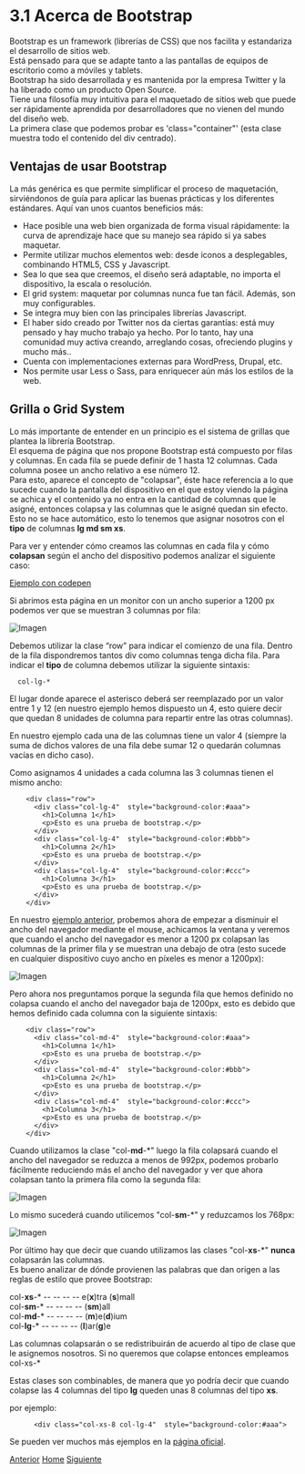 # 3.1 Acerca de Bootstrap

Bootstrap es un framework (librerías de CSS) que nos facilita y estandariza el desarrollo de sitios web.<br />
Está pensado para que se adapte tanto a las pantallas de equipos de escritorio como a móviles y tablets.<br />
Bootstrap ha sido desarrollada y es mantenida por la empresa Twitter y la ha liberado como un producto Open Source.<br />
Tiene una filosofía muy intuitiva para el maquetado de sitios web que puede ser rápidamente aprendida por desarrolladores que no vienen del mundo del diseño web.<br />
La primera clase que podemos probar es 'class="container"' (esta clase muestra todo el contenido del div centrado).<br />

## Ventajas de usar Bootstrap

La más genérica es que permite simplificar el proceso de maquetación, sirviéndonos de guía para aplicar las buenas prácticas y los diferentes estándares. Aquí van unos cuantos beneficios más:

- Hace posible una web bien organizada de forma visual rápidamente: la curva de aprendizaje hace que su manejo sea rápido si ya sabes maquetar.
- Permite utilizar muchos elementos web: desde iconos a desplegables, combinando HTML5, CSS y Javascript.
- Sea lo que sea que creemos, el diseño será adaptable, no importa el dispositivo, la escala o resolución.
- El grid system: maquetar por columnas nunca fue tan fácil. Además, son muy configurables.
- Se integra muy bien con las principales librerías Javascript.
- El haber sido creado por Twitter nos da ciertas garantías: está muy pensado y hay mucho trabajo ya hecho. Por lo tanto, hay una comunidad muy activa creando, arreglando cosas, ofreciendo plugins y mucho más..
- Cuenta con implementaciones externas para WordPress, Drupal, etc.
- Nos permite usar Less o Sass, para enriquecer aún más los estilos de la web.


## Grilla o Grid System

Lo más importante de entender en un principio es el sistema de grillas que plantea la librería Bootstrap.<br />
El esquema de página que nos propone Bootstrap está compuesto por filas y columnas. En cada fila se puede definir de 1 hasta 12 columnas. Cada columna posee un ancho relativo a ese número 12.<br />
Para esto, aparece el concepto de "colapsar", éste hace referencia a lo que sucede cuando la pantalla del dispositivo en el que estoy viendo la página se achica y el contenido ya no entra en la cantidad de columnas que le asigné, entonces colapsa y las columnas que le asigné quedan sin efecto. Esto no se hace automático, esto lo tenemos que asignar nosotros con el **tipo** de columnas **lg md sm xs**.

Para ver y entender cómo creamos las columnas en cada fila y cómo **colapsan** según el ancho del dispositivo podemos analizar el siguiente caso:

<a target="_blank" href="https://codepen.io/fgarciajulia/pen/OpWgNK">Ejemplo con codepen</a>


Si abrimos esta página en un monitor con un ancho superior a 1200 px podemos ver que se muestran 3 columnas por fila:


![Imagen](https://fgarciajulia.github.io/mi_primera_pagina/img/boostrap1.jpg)


Debemos utilizar la clase “row” para indicar el comienzo de una fila. Dentro de la fila dispondremos tantos div como columnas tenga dicha fila. Para indicar el **tipo** de columna debemos utilizar la siguiente sintaxis:

```
  col-lg-*
```

El lugar donde aparece el asterisco deberá ser reemplazado por un valor entre 1 y 12 (en nuestro ejemplo hemos dispuesto un 4, esto quiere decir que quedan 8 unidades de columna para repartir entre las otras columnas).

En nuestro ejemplo cada una de las columnas tiene un valor 4 (siempre la suma de dichos valores de una fila debe sumar 12 o quedarán columnas vacías en dicho caso).

Como asignamos 4 unidades a cada columna las 3 columnas tienen el mismo ancho:

```
    <div class="row">
      <div class="col-lg-4"  style="background-color:#aaa">
        <h1>Columna 1</h1> 
        <p>Esto es una prueba de bootstrap.</p>
      </div>
      <div class="col-lg-4"  style="background-color:#bbb">
        <h1>Columna 2</h1> 
        <p>Esto es una prueba de bootstrap.</p>
      </div>
      <div class="col-lg-4"  style="background-color:#ccc">
        <h1>Columna 3</h1> 
        <p>Esto es una prueba de bootstrap.</p>
      </div>
    </div>
```

En nuestro <a target="_blank" href="https://codepen.io/fgarciajulia/pen/OpWgNK">ejemplo anterior</a>, probemos ahora de empezar a disminuir el ancho del navegador mediante el mouse, achicamos la ventana y veremos que cuando el ancho del navegador es menor a 1200 px colapsan las columnas de la primer fila y se muestran una debajo de otra (esto sucede en cualquier dispositivo cuyo ancho en píxeles es menor a 1200px):

![Imagen](https://fgarciajulia.github.io/mi_primera_pagina/img/boostrap2.jpg)

Pero ahora nos preguntamos porque la segunda fila que hemos definido no colapsa cuando el ancho del navegador baja de 1200px, esto es debido que hemos definido cada columna con la siguiente sintaxis:

```
    <div class="row">
      <div class="col-md-4"  style="background-color:#aaa">
        <h1>Columna 1</h1> 
        <p>Esto es una prueba de bootstrap.</p>
      </div>
      <div class="col-md-4"  style="background-color:#bbb">
        <h1>Columna 2</h1> 
        <p>Esto es una prueba de bootstrap.</p>
      </div>
      <div class="col-md-4"  style="background-color:#ccc">
        <h1>Columna 3</h1> 
        <p>Esto es una prueba de bootstrap.</p>
      </div>
    </div>
```


Cuando utilizamos la clase "col-**md**-*" luego la fila colapsará cuando el ancho del navegador se reduzca a menos de 992px, podemos probarlo fácilmente reduciendo más el ancho del navegador y ver que ahora colapsan tanto la primera fila como la segunda fila:

![Imagen](https://fgarciajulia.github.io/mi_primera_pagina/img/boostrap3.jpg)

Lo mismo sucederá cuando utilicemos "col-**sm**-*" y reduzcamos los 768px:

![Imagen](https://fgarciajulia.github.io/mi_primera_pagina/img/boostrap4.jpg)

Por último hay que decir que cuando utilizamos las clases "col-**xs**-*" **nunca** colapsarán las columnas.<br />
Es bueno analizar de dónde provienen las palabras que dan origen a las reglas de estilo que provee Bootstrap:

  col-**xs**-*  -- -- -- -- e(**x**)tra (**s**)mall <br />
  col-**sm**-*  -- -- -- -- (**sm**)all<br />
  col-**md**-*  -- -- -- -- (**m**)e(**d**)ium<br />
  col-**lg**-*  -- -- -- -- (**l**)ar(**g**)e<br />


Las columnas colapsarán o se redistribuirán de acuerdo al tipo de clase que le asignemos nosotros. Si no queremos que colapse entonces empleamos col-xs-*

Estas clases son combinables, de manera que yo podría decir que cuando colapse las 4 columnas del tipo **lg** queden unas 8 columnas del tipo **xs**.

por ejemplo:
```
      <div class="col-xs-8 col-lg-4"  style="background-color:#aaa">
```
Se pueden ver muchos más ejemplos en la <a target="_blank" href="http://getbootstrap.com/css/#grid-options">página oficial</a>.

<div class="Grid">
    <a href="https://fgarciajulia.github.io/mi_primera_pagina/instalacion-bootstrap" class="my-btn anterior">Anterior</a>
    <a href="https://fgarciajulia.github.io/mi_primera_pagina" class="my-btn home">Home</a>
    <a href="https://fgarciajulia.github.io/mi_primera_pagina/menu-bootstrap" class="my-btn siguiente">Siguiente</a>
</div>